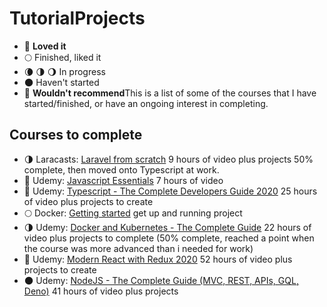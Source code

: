 # TutorialProjects

- 🌟 **Loved it**
- 🌕 Finished, liked it
- 🌘 🌗 🌖 In progress
- 🌑 Haven't started
- 🥮 **Wouldn't recommend**This is a list of some of the courses that I have started/finished, or have an ongoing interest in completing.

## Courses to complete

- 🌗 Laracasts: [Laravel from scratch](https://laracasts.com/series/laravel-6-from-scratch) 9 hours of video plus projects 50% complete, then moved onto Typescript at work.
- 🌟 Udemy: [Javascript Essentials](https://www.udemy.com/course/javascript-essentials/) 7 hours of video 
- 🌟 Udemy: [Typescript - The Complete Developers Guide 2020](https://www.udemy.com/course/typescript-the-complete-developers-guide/) 25 hours of video plus projects to create
- 🌕 Docker: [Getting started](https://github.com/docker/getting-started) get up and running project
- 🌗 Udemy: [Docker and Kubernetes - The Complete Guide](https://www.udemy.com/course/docker-and-kubernetes-the-complete-guide/) 22 hours of video plus projects to complete (50% complete, reached a point when the course was more advanced than i needed for work)
- 🌟 Udemy: [Modern React with Redux 2020](https://www.udemy.com/course/react-redux/) 52 hours of video plus projects to create
- 🌑 Udemy: [NodeJS - The Complete Guide (MVC, REST, APIs, GQL, Deno)](https://www.udemy.com/course/nodejs-the-complete-guide/) 41 hours of video plus projects
